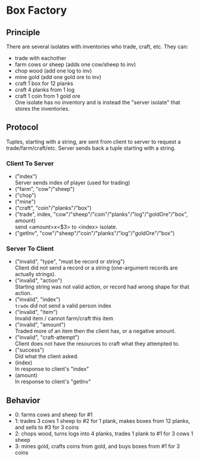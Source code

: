 # Box Factory
## Principle
There are several isolates with inventories who trade, craft, etc.
They can:
- trade with eachother
- farm cows or sheep (adds one cow/sheep to inv)
- chop wood (add one log to inv)
- mine gold (add one gold ore to inv)
- craft 1 box for 12 planks
- craft 4 planks from 1 log
- craft 1 coin from 1 gold ore<br>
One isolate has no inventory and is instead the "server isolate" that stores the inventories.
## Protocol
Tuples, starting with a string, are sent from client to server to request a trade/farm/craft/etc.
Server sends back a tuple starting with a string.
### Client To Server
- ("index")
<br>Server sends index of player (used for trading)
- ("farm", "cow"/"sheep")
- ("chop")
- ("mine")
- ("craft", "coin"/"planks"/"box")
- ("trade", index, "cow"/"sheep"/"coin"/"planks"/"log"/"goldOre"/"box", amount)
<br> send \<amount>x\<$3> to \<index> isolate.
- ("getInv", "cow"/"sheep"/"coin"/"planks"/"log"/"goldOre"/"box")
### Server To Client
- ("invalid", "type", "must be record or string")
<br>Client did not send a record or a string (one-argument records are actually strings).
- ("invalid", "action")
<br>Starting string was not valid action, or record had wrong shape for that action.
- ("invalid", "index")
<br>`trade` did not send a valid person index
- ("invalid", "item")
<br>Invalid item / cannot farm/craft this item
- ("invalid", "amount")
<br>Traded more of an item then the client has, or a negative amount.
- ("invalid", "craft-attempt")
<br>Client does not have the resources to craft what they attempted to.
- ("success")
<br>Did what the client asked.
- (index)
<br>In response to client's "index"
- (amount)
<br>In response to client's "getInv"
## Behavior
- 0: farms cows and sheep for #1
- 1: trades 3 cows 1 sheep to #2 for 1 plank, makes boxes from 12 planks, and sells to #3 for 3 coins
- 2: chops wood, turns logs into 4 planks, trades 1 plank to #1 for 3 cows 1 sheep
- 3: mines gold, crafts coins from gold, and buys boxes from #1 for 3 coins
